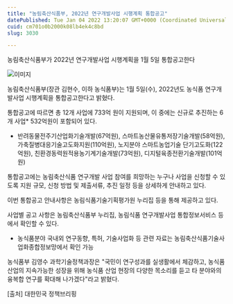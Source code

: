 ```yaml
---
title: "농림축산식품부, 2022년 연구개발사업 시행계획 통합공고"
datePublished: Tue Jan 04 2022 13:20:07 GMT+0000 (Coordinated Universal Time)
cuid: cm701o0b2000k08lb4ek4c8bd
slug: 3030

---
```



농림축산식품부가 2022년 연구개발사업 시행계획을 1월 5일 통합공고한다

![이미지](https://cdn.hashnode.com/res/hashnode/image/upload/v1739251884920/c4975180-4358-4224-b879-47d535ba6747.jpeg)

농림축산식품부(장관 김현수, 이하 농식품부)는 1월 5일(수), 2022년도 농식품 연구개발사업 시행계획을 통합공고한다고 밝혔다.

통합공고에 따르면 총 12개 사업에 733억 원이 지원되며, 이 중에는 신규로 추진하는 6개 사업* 532억원이 포함되어 있다.

* 반려동물전주기산업화기술개발(67억원), 스마트농산물유통저장기술개발(58억원), 가축질병대응기술고도화지원(110억원), 노지분야 스마트농업기술 단기고도화(122억원), 친환경동력원적용농기계기술개발(73억원), 디지털육종전환기술개발(101억원)

통합공고에는 농림축산식품 연구개발 사업 참여를 희망하는 누구나 사업을 신청할 수 있도록 지원 규모, 신청 방법 및 제출서류, 추진 일정 등을 상세하게 안내하고 있다.

이번 통합공고 안내사항은 농림식품기술기획평가원 누리집 등을 통해 제공하고 있다.

사업별 공고 사항은 농림축산식품부 누리집, 농림식품 연구개발사업 통합정보서비스 등에서 확인할 수 있다.

* 농식품분야 국내외 연구동향, 특허, 기술사업화 등 관련 자료는 농림축산식품기술사업화종합정보망에서 확인 가능

농식품부 김영수 과학기술정책과장은 "국민이 연구성과를 실생활에서 체감하고, 농식품 산업의 지속가능한 성장을 위해 농식품 산업 현장의 다양한 목소리를 듣고 타 분야와의 융복합 연구를 확대해 나가겠다"라고 밝혔다.

[출처] 대한민국 정책브리핑